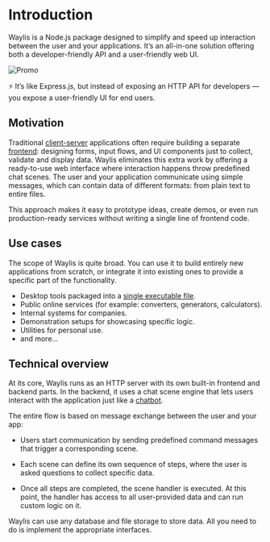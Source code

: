 # Introduction

Waylis is a Node.js package designed to simplify and speed up interaction between the user and your applications. It’s an all-in-one solution offering both a developer-friendly API and a user-friendly web UI.

![Promo](/promo.webp)

⚡ It’s like Express.js, but instead of exposing an HTTP API for developers — you expose a user-friendly UI for end users.

## Motivation

Traditional [client-server](https://en.wikipedia.org/wiki/Client–server_model) applications often require building a separate [frontend](https://en.wikipedia.org/wiki/Front-end_web_development): designing forms, input flows, and UI components just to collect, validate and display data. Waylis eliminates this extra work by offering a ready-to-use web interface where interaction happens throw predefined chat scenes. The user and your application communicate using simple messages, which can contain data of different formats: from plain text to entire files.

This approach makes it easy to prototype ideas, create demos, or even run production-ready services without writing a single line of frontend code.

## Use cases

The scope of Waylis is quite broad. You can use it to build entirely new applications from scratch, or integrate it into existing ones to provide a specific part of the functionality.

-   Desktop tools packaged into a [single executable file](https://nodejs.org/api/single-executable-applications.html).
-   Public online services (for example: converters, generators, calculators).
-   Internal systems for companies.
-   Demonstration setups for showcasing specific logic.
-   Utilities for personal use.
-   and more...

## Technical overview

At its core, Waylis runs as an HTTP server with its own built-in frontend and backend parts. In the backend, it uses a chat scene engine that lets users interact with the application just like a [chatbot](https://en.wikipedia.org/wiki/Chatbot).

The entire flow is based on message exchange between the user and your app:

-   Users start communication by sending predefined command messages that trigger a corresponding scene.

-   Each scene can define its own sequence of steps, where the user is asked questions to collect specific data.

-   Once all steps are completed, the scene handler is executed. At this point, the handler has access to all user-provided data and can run custom logic on it.

Waylis can use any database and file storage to store data. All you need to do is implement the appropriate interfaces.

